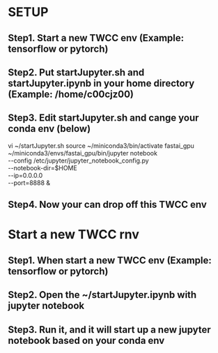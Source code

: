 # SETUP
## Step1. Start a new TWCC env (Example: tensorflow or pytorch)
## Step2. Put startJupyter.sh and startJupyter.ipynb in your home directory (Example: /home/c00cjz00)
## Step3. Edit startJupyter.sh and cange your conda env (below)
vi ~/startJupyter.sh
source ~/miniconda3/bin/activate fastai_gpu
~/miniconda3/envs/fastai_gpu/bin/jupyter notebook \
--config /etc/jupyter/jupyter_notebook_config.py \
--notebook-dir=$HOME \
--ip=0.0.0.0 \
--port=8888 &
## Step4. Now your can drop off this TWCC env

# Start a new TWCC rnv
## Step1. When start a new TWCC env (Example: tensorflow or pytorch)
## Step2. Open the ~/startJupyter.ipynb with jupyter notebook
## Step3. Run it, and it will start up a new jupyter notebook based on your conda env

